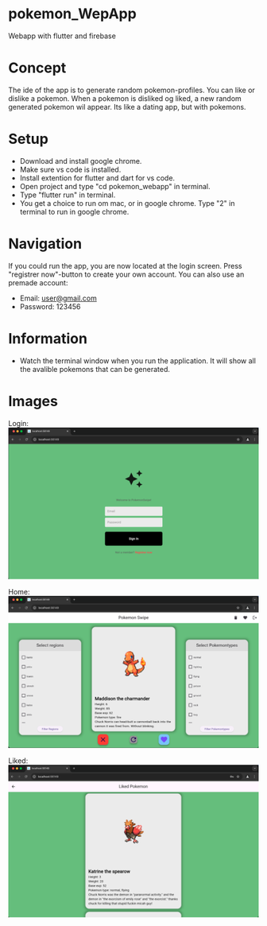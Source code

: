 # pokemon_WepApp
Webapp with flutter and firebase

# Concept 

The ide of the app is to generate random pokemon-profiles. You can like or dislike a pokemon. When a pokemon is disliked og liked, a new random generated pokemon wil appear. Its like a dating app, but with pokemons.

# Setup

- Download and install google chrome.
- Make sure vs code is installed.
- Install extention for flutter and dart for vs code.
- Open project and type "cd pokemon_webapp" in terminal.
- Type "flutter run" in terminal.
- You get a choice to run om mac, or in google chrome. Type "2" in terminal to run in google chrome.


# Navigation

If you could run the app, you are now located at the login screen. 
Press "registrer now"-button to create your own account. 
You can also use an premade account: 
- Email: user@gmail.com
- Password: 123456

# Information
- Watch the terminal window when you run the application. It will show all the avalible pokemons that can be generated.

# Images

Login:
![screenshot](/screenshot/login_img.png)

Home:
![screenshot](/screenshot/homeScreen_img.png)

Liked:
![screenshot](/screenshot/liked_img.png)